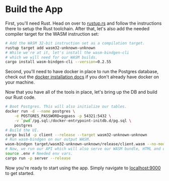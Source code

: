 Build the App
=============
First, you'll need Rust. Head on over to [rustup.rs](https://rustup.rs/) and follow the instructions there to setup the Rust toolchain. After that, let's also add the needed compiler target for the WASM instruction set:

```bash
# Add the WASM 32-bit instruction set as a compilation target.
rustup target add wasm32-unknown-unknown
# While we're at it, let's install the wasm-bindgen-cli
# which we will need for our WASM builds.
cargo install wasm-bindgen-cli --version=0.2.55
```

Second, you'll need to have docker in place to run the Postgres database, check out the [docker installation docs](https://docs.docker.com/get-docker/) if you don't already have docker on your machine.

Now that you have all of the tools in place, let's bring up the DB and build our Rust code.
```bash
# Boot Postgres. This will also initialize our tables.
docker run -d --name postgres \
    -e POSTGRES_PASSWORD=pgpass -p 54321:5432 \
    -v `pwd`/pg.sql:/docker-entrypoint-initdb.d/pg.sql \
    postgres
# Build the UI.
cargo build -p client --release --target wasm32-unknown-unknown
# Run wasm-bindgen on our output WASM.
wasm-bindgen target/wasm32-unknown-unknown/release/client.wasm --no-modules --out-dir ./static
# Now, we run our API which will also serve our WASM bundle, HTML and other assets.
source .env # Needed env vars.
cargo run -p server --release
```

Now you're ready to start using the app. Simply navigate to [localhost:9000](http://localhost:9000) to get started.
